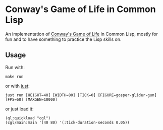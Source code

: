 # Conway's Game of Life in Common Lisp

An implementation of [Conway's Game of Life](https://en.wikipedia.org/wiki/Conway's_Game_of_Life)
in Common Lisp, mostly for fun and to have something to practice the Lisp skills on.


## Usage

Run with:

    make run

or with [just](https://github.com/casey/just):

    just run [HEIGHT=40] [WIDTH=80] [TICK=0] [FIGURE=gosper-glider-gun] [FPS=60] [MAXGEN=10000]

or just load it:

    (ql:quickload "cgl")
    (cgl/main:main '(40 80) '(:tick-duration-seconds 0.05))
